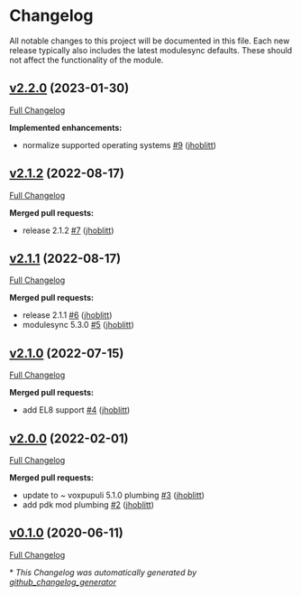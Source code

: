 # Changelog

All notable changes to this project will be documented in this file.
Each new release typically also includes the latest modulesync defaults.
These should not affect the functionality of the module.

## [v2.2.0](https://github.com/lsst-it/puppet-ccs_database/tree/v2.2.0) (2023-01-30)

[Full Changelog](https://github.com/lsst-it/puppet-ccs_database/compare/v2.1.2...v2.2.0)

**Implemented enhancements:**

- normalize supported operating systems [\#9](https://github.com/lsst-it/puppet-ccs_database/pull/9) ([jhoblitt](https://github.com/jhoblitt))

## [v2.1.2](https://github.com/lsst-it/puppet-ccs_database/tree/v2.1.2) (2022-08-17)

[Full Changelog](https://github.com/lsst-it/puppet-ccs_database/compare/v2.1.1...v2.1.2)

**Merged pull requests:**

- release 2.1.2 [\#7](https://github.com/lsst-it/puppet-ccs_database/pull/7) ([jhoblitt](https://github.com/jhoblitt))

## [v2.1.1](https://github.com/lsst-it/puppet-ccs_database/tree/v2.1.1) (2022-08-17)

[Full Changelog](https://github.com/lsst-it/puppet-ccs_database/compare/v2.1.0...v2.1.1)

**Merged pull requests:**

- release 2.1.1 [\#6](https://github.com/lsst-it/puppet-ccs_database/pull/6) ([jhoblitt](https://github.com/jhoblitt))
- modulesync 5.3.0 [\#5](https://github.com/lsst-it/puppet-ccs_database/pull/5) ([jhoblitt](https://github.com/jhoblitt))

## [v2.1.0](https://github.com/lsst-it/puppet-ccs_database/tree/v2.1.0) (2022-07-15)

[Full Changelog](https://github.com/lsst-it/puppet-ccs_database/compare/v2.0.0...v2.1.0)

**Merged pull requests:**

- add EL8 support [\#4](https://github.com/lsst-it/puppet-ccs_database/pull/4) ([jhoblitt](https://github.com/jhoblitt))

## [v2.0.0](https://github.com/lsst-it/puppet-ccs_database/tree/v2.0.0) (2022-02-01)

[Full Changelog](https://github.com/lsst-it/puppet-ccs_database/compare/v0.1.0...v2.0.0)

**Merged pull requests:**

- update to ~ voxpupuli 5.1.0 plumbing [\#3](https://github.com/lsst-it/puppet-ccs_database/pull/3) ([jhoblitt](https://github.com/jhoblitt))
- add pdk mod plumbing [\#2](https://github.com/lsst-it/puppet-ccs_database/pull/2) ([jhoblitt](https://github.com/jhoblitt))

## [v0.1.0](https://github.com/lsst-it/puppet-ccs_database/tree/v0.1.0) (2020-06-11)

[Full Changelog](https://github.com/lsst-it/puppet-ccs_database/compare/e7db374ed912ed31ec5b38b98aacc1e52d87a387...v0.1.0)



\* *This Changelog was automatically generated by [github_changelog_generator](https://github.com/github-changelog-generator/github-changelog-generator)*
